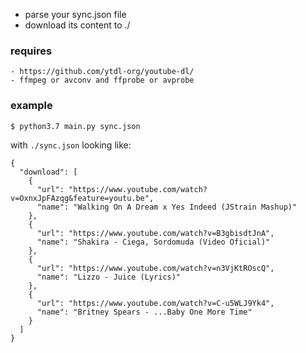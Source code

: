 - parse your sync.json file
- download its content to ./

### requires
	- https://github.com/ytdl-org/youtube-dl/
	- ffmpeg or avconv and ffprobe or avprobe

### example
	$ python3.7 main.py sync.json

with `./sync.json` looking like:

	{
	  "download": [
	    {
	      "url": "https://www.youtube.com/watch?v=OxnxJpFAzqg&feature=youtu.be",
	      "name": "Walking On A Dream x Yes Indeed (JStrain Mashup)"
	    },
	    {
	      "url": "https://www.youtube.com/watch?v=B3gbisdtJnA",
	      "name": "Shakira - Ciega, Sordomuda (Video Oficial)"
	    },
	    {
	      "url": "https://www.youtube.com/watch?v=n3VjKtROscQ",
	      "name": "Lizzo - Juice (Lyrics)"
	    },
	    {
	      "url": "https://www.youtube.com/watch?v=C-u5WLJ9Yk4",
	      "name": "Britney Spears - ...Baby One More Time"
	    }
	  ]
	}
